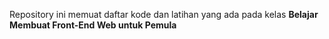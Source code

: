 Repository ini memuat daftar kode dan latihan yang ada pada kelas **Belajar Membuat Front-End Web untuk Pemula**
